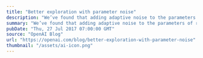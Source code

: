```yaml
---
title: "Better exploration with parameter noise"
description: "We’ve found that adding adaptive noise to the parameters of reinforcement learning algorithms frequently boosts performance. This exploration method is simple to implement and very rarely decreases performance, so it’s worth trying on any problem."
summary: "We’ve found that adding adaptive noise to the parameters of reinforcement learning algorithms frequently boosts performance. This exploration method is simple to implement and very rarely decreases performance, so it’s worth trying on any problem."
pubDate: "Thu, 27 Jul 2017 07:00:00 GMT"
source: "OpenAI Blog"
url: "https://openai.com/blog/better-exploration-with-parameter-noise"
thumbnail: "/assets/ai-icon.png"
---
```


